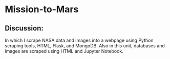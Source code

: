 # Mission-to-Mars

## Discussion:
  In which I scrape NASA data and images into a webpage using Python scraping tools, HTML, Flask, and MongoDB. Also in this unit, databases and images are scraped using HTML and Jupyter Notebook.
